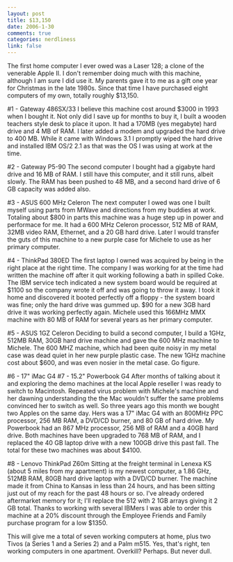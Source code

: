```yaml
--- 
layout: post
title: $13,150
date: 2006-1-30
comments: true
categories: nerdliness
link: false
---
```

The first home computer I ever owed was a Laser 128; a clone of the venerable Apple II. I don't remember doing much with this machine, although I am sure I did use it. My parents gave it to me as a gift one year for Christmas in the late 1980s. Since that time I have purchased eight computers of my own, totally roughly $13,150.

#1 - Gateway 486SX/33
I believe this machine cost around $3000 in 1993 when I bought it. Not only did I save up for months to buy it, I built a wooden teachers style desk to place it upon. It had a 170MB (yes megabyte) hard drive and 4 MB of RAM. I later added a modem and upgraded the hard drive to 400 MB. While it came with Windows 3.1 I promptly wiped the hard drive and installed IBM OS/2 2.1 as that was the OS I was using at work at the time.

#2 - Gateway P5-90
The second computer I bought had a gigabyte hard drive and 16 MB of RAM. I still have this computer, and it still runs, albeit slowly. The RAM has been pushed to 48 MB, and a second hard drive of 6 GB capacity was added also.

#3 - ASUS 600 MHz Celeron
The next computer I owed was one I built myself using parts from MWave and directions from my buddies at work. Totaling about $800 in parts this machine was a huge step up in power and performace for me. It had a 600 MHz Celeron processor, 512 MB of RAM, 32MB video RAM, Ethernet, and a 20 GB hard drive. Later I would transfer the guts of this machine to a new purple case for Michele to use as her primary computer.

#4 - ThinkPad 380ED
The first laptop I owned was acquired by being in the right place at the right time. The company I was working for at the time had written the machine off after it quit working following a bath in spilled Coke. The IBM service tech indicated a new system board would be required at $1100 so the company wrote it off and was going to throw it away. I took it home and discovered it booted perfectly off a floppy - the system board was fine; only the hard drive was gummed up. $90 for a new 3GB hard drive it was working perfectly again. Michele used this 166MHz MMX machine with 80 MB of RAM for several years as her primary computer.

#5 - ASUS 1GZ Celeron
Deciding to build a second computer, I build a 1GHz, 512MB RAM, 30GB hard drive machine and gave the 600 MHz machine to Michele. The 600 MHZ machine, which had been quite noisy in my metal case was dead quiet in her new purple plastic case. The new 1GHz machine cost about $600, and was even nosier in the metal case. Go figure.

#6 - 17" iMac G4
#7 - 15.2" Powerbook G4
After months of talking about it and exploring the demo machines at the local Apple reseller I was ready to switch to Macintosh. Repeated virus problem with Michele's machine and her dawning understanding the the Mac wouldn't suffer the same problems convinced her to switch as well. So three years ago this month we bought two Apples on the same day. Hers was a 17" iMac G4 with an 800MHz PPC processor, 256 MB RAM, a DVD/CD burner, and 80 GB of hard drive. My Powerbook had an 867 MHz processor, 256 MB of RAM and a 40GB hard drive. Both machines have been upgraded to 768 MB of RAM, and I replaced the 40 GB laptop drive with a new 100GB drive this past fall. The total for these two machines was about $4100.

#8 - Lenovo ThinkPad Z60m
Sitting at the freight terminal in Lenexa KS (about 5 miles from my apartment) is my newest computer, a 1.86 GHz, 512MB RAM, 80GB hard drive laptop with a DVD/CD burner. The machine made it from China to Kansas in less than 24 hours, and has been sitting just out of my reach for the past 48 hours or so. I've already ordered aftermarket memory for it; I'll replace the 512 with 2 1GB arrays giving it 2 GB total. Thanks to working with several IBMers I was able to order this machine at a 20% discount through the Employee Friends and Family purchase program for a low $1350.

This will give me a total of seven working computers at home, plus two Tivos (a Series 1 and a Series 2) and a Palm m515. Yes, that's right, ten working computers in one apartment. Overkill? Perhaps. But never dull.
